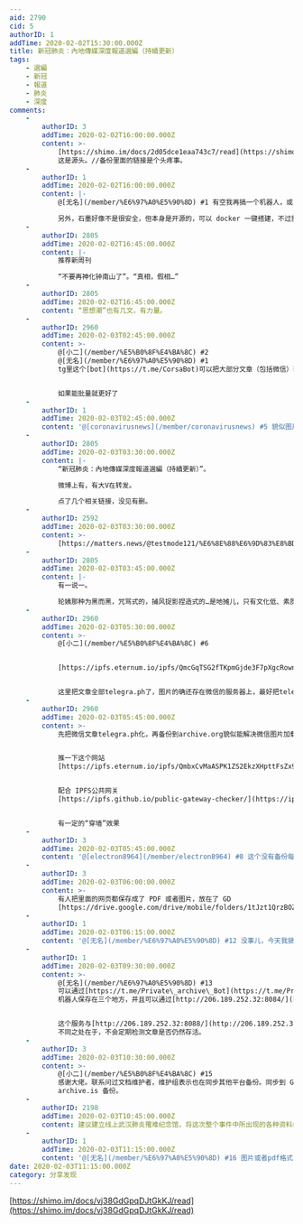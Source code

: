 ```yaml
---
aid: 2790
cid: 5
authorID: 1
addTime: 2020-02-02T15:30:00.000Z
title: 新冠肺炎：內地傳媒深度報道選編（持續更新）
tags:
    - 選編
    - 新冠
    - 報道
    - 肺炎
    - 深度
comments:
    -
        authorID: 3
        addTime: 2020-02-02T16:00:00.000Z
        content: >-
            [https://shimo.im/docs/2d05dce1eaa743c7/read](https://shimo.im/docs/2d05dce1eaa743c7/read)
            这是源头。//备份里面的链接是个头疼事。
    -
        authorID: 1
        addTime: 2020-02-02T16:00:00.000Z
        content: |-
            @[无名](/member/%E6%97%A0%E5%90%8D) #1 有空我再搞一个机器人，或者搞一个批量保存网址的脚本。

            另外，石墨好像不是很安全，但本身是开源的，可以 docker 一键搭建，不过貌似比较费资源。
    -
        authorID: 2805
        addTime: 2020-02-02T16:45:00.000Z
        content: |-
            推荐新周刊

            “不要再神化钟南山了”。“真相，假相…”
    -
        authorID: 2805
        addTime: 2020-02-02T16:45:00.000Z
        content: “思想潮”也有几文，有力量。
    -
        authorID: 2960
        addTime: 2020-02-03T02:45:00.000Z
        content: >-
            @[小二](/member/%E5%B0%8F%E4%BA%8C) #2
            @[无名](/member/%E6%97%A0%E5%90%8D) #1
            tg里这个[bot](https://t.me/CorsaBot)可以把大部分文章（包括微信）转成telegra.ph


            如果能批量就更好了
    -
        authorID: 1
        addTime: 2020-02-03T02:45:00.000Z
        content: '@[coronavirusnews](/member/coronavirusnews) #5 貌似图片还是存在微信的服务器上。'
    -
        authorID: 2805
        addTime: 2020-02-03T03:30:00.000Z
        content: |-
            “新冠肺炎：內地傳媒深度報道選編（持續更新）”。

            微博上有，有大V在转发。

            点了几个相关链接，没见有删。
    -
        authorID: 2592
        addTime: 2020-02-03T03:30:00.000Z
        content: >-
            [https://matters.news/@testmode121/%E6%8E%88%E6%9D%83%E8%BD%AC%E8%BD%BD-%E6%96%B0%E5%86%A0%E8%82%BA%E7%82%8E-%E5%85%A7%E5%9C%B0%E5%82%B3%E5%AA%92%E6%B7%B1%E5%BA%A6%E5%A0%B1%E9%81%93%E9%81%B8%E7%B7%A8-%E6%8C%81%E7%BA%8C%E6%9B%B4%E6%96%B0-zdpuAyVLTuksMZ3YKXVAkMzew4gzkw495UVx7ujRqBMA4VYey](https://matters.news/@testmode121/%E6%8E%88%E6%9D%83%E8%BD%AC%E8%BD%BD-%E6%96%B0%E5%86%A0%E8%82%BA%E7%82%8E-%E5%85%A7%E5%9C%B0%E5%82%B3%E5%AA%92%E6%B7%B1%E5%BA%A6%E5%A0%B1%E9%81%93%E9%81%B8%E7%B7%A8-%E6%8C%81%E7%BA%8C%E6%9B%B4%E6%96%B0-zdpuAyVLTuksMZ3YKXVAkMzew4gzkw495UVx7ujRqBMA4VYey)
    -
        authorID: 2805
        addTime: 2020-02-03T03:45:00.000Z
        content: |-
            有一说一。

            轮姨那种为黑而黑，咒骂式的，捕风捉影捏造式的…是地摊儿，只有文化低、素质差葱巴佬们才喜欢看。
    -
        authorID: 2960
        addTime: 2020-02-03T05:30:00.000Z
        content: >-
            @[小二](/member/%E5%B0%8F%E4%BA%8C) #6


            [https://ipfs.eternum.io/ipfs/QmcGqTSG2fTKpmGjde3F7pXgcRownaAwTKqCn8fxtzX5vB/](https://ipfs.eternum.io/ipfs/QmcGqTSG2fTKpmGjde3F7pXgcRownaAwTKqCn8fxtzX5vB/)


            这里把文章全部telegra.ph了，图片的确还存在微信的服务器上，最好把telegra.ph再备份到archive.org
    -
        authorID: 2960
        addTime: 2020-02-03T05:45:00.000Z
        content: >-
            先把微信文章telegra.ph化，再备份到archive.org貌似能解决微信图片加载的问题。


            推一下这个网站
            [https://ipfs.eternum.io/ipfs/QmbxCvMaASPK1ZS2EkzXHpttFsZx9BRb7ShBwXr4VKDykC/](https://ipfs.eternum.io/ipfs/QmbxCvMaASPK1ZS2EkzXHpttFsZx9BRb7ShBwXr4VKDykC/)


            配合 IPFS公共网关
            [https://ipfs.github.io/public-gateway-checker/](https://ipfs.github.io/public-gateway-checker/)


            有一定的“穿墙”效果
    -
        authorID: 3
        addTime: 2020-02-03T05:45:00.000Z
        content: '@[electron8964](/member/electron8964) #8 这个没有备份每个链接内容。'
    -
        authorID: 3
        addTime: 2020-02-03T06:00:00.000Z
        content: >-
            有人把里面的网页都保存成了 PDF 或者图片，放在了 GD
            [https://drive.google.com/drive/mobile/folders/1tJzt1QrzBOZimg-HG\_N7kaco6NnZ4a7-?](https://drive.google.com/drive/mobile/folders/1tJzt1QrzBOZimg-HG_N7kaco6NnZ4a7-?)
    -
        authorID: 1
        addTime: 2020-02-03T06:15:00.000Z
        content: '@[无名](/member/%E6%97%A0%E5%90%8D) #12 没事儿，今天我搞一个三备份的出来，带表格的那种。'
    -
        authorID: 1
        addTime: 2020-02-03T09:30:00.000Z
        content: >-
            @[无名](/member/%E6%97%A0%E5%90%8D) #13
            可以通过[https://t.me/Private\_archive\_Bot](https://t.me/Private_archive_Bot)
            机器人保存在三个地方，并且可以通过[http://206.189.252.32:8084/](http://206.189.252.32:8084/)查看保存结果。


            这个服务与[http://206.189.252.32:8088/](http://206.189.252.32:8088/)
            不同之处在于，不会定期检测文章是否仍然存活。
    -
        authorID: 3
        addTime: 2020-02-03T10:30:00.000Z
        content: >-
            @[小二](/member/%E5%B0%8F%E4%BA%8C) #15
            感谢大佬。联系问过文档维护者，维护组表示也在同步其他平台备份。同步到 GD ，每篇文章保存成图片放在 GitHub, 用
            archive.is 备份。
    -
        authorID: 2198
        addTime: 2020-02-03T10:45:00.000Z
        content: 建议建立线上武汉肺炎罹难纪念馆，将这次整个事件中所出现的各种资料综合整理。让全世界都记住这次悲剧。
    -
        authorID: 1
        addTime: 2020-02-03T11:15:00.000Z
        content: '@[无名](/member/%E6%97%A0%E5%90%8D) #16 图片或者pdf格式，检索功能和阅读体验都非常差……'
date: 2020-02-03T11:15:00.000Z
category: 分享发现
---
```


[https://shimo.im/docs/vj38GdGpqDJtGkKJ/read](https://shimo.im/docs/vj38GdGpqDJtGkKJ/read)
